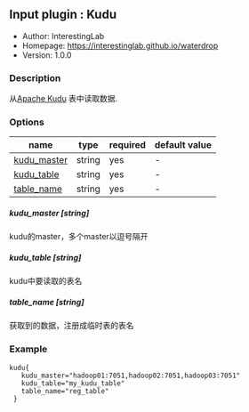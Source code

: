 ## Input plugin : Kudu

* Author: InterestingLab
* Homepage: https://interestinglab.github.io/waterdrop
* Version: 1.0.0

### Description

从[Apache Kudu](https://kudu.apache.org) 表中读取数据.

### Options

| name | type | required | default value |
| --- | --- | --- | --- |
| [kudu_master](#kudu_master-string) | string | yes | - |
| [kudu_table](#kudu_table) | string | yes | - |
| [table_name](#table_name-string) | string | yes | - |


##### kudu_master [string]

kudu的master，多个master以逗号隔开

##### kudu_table [string]

kudu中要读取的表名

##### table_name [string]

获取到的数据，注册成临时表的表名



### Example

```
kudu{
   kudu_master="hadoop01:7051,hadoop02:7051,hadoop03:7051"
   kudu_table="my_kudu_table"
   table_name="reg_table"
 }
```
